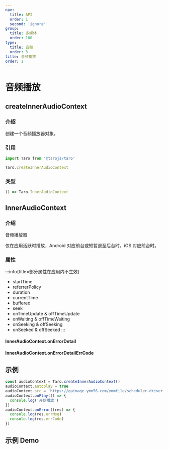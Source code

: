 ```yaml
---
nav:
  title: API
  order: 1
  second: 'ignore'
group:
  title: 多媒体
  order: 100
type:
  title: 音频
  order: 3
title: 音频播放
order: 1
---
```


# 音频播放

<!-- :::info{title=说明} 
1. 
2. 
::: -->

## createInnerAudioContext

<Platform name="media" version="1.4.1"></Platform>

### 介绍

创建一个音频播放器对象。

### 引用

```jsx | pure
import Taro from '@tarojs/taro'

Taro.createInnerAudioContext
```

### 类型

```jsx | pure
() => Taro.InnerAudioContext
```

## InnerAudioContext

### 介绍

音频播放器

仅在应用活跃时播放，Android 对应前台或短暂退至后台时，iOS 对应前台时。

### 属性

:::info{title=部分属性在应用内不生效}
- startTime
- referrerPolicy
- duration
- currentTime
- buffered
- seek
- onTimeUpdate & offTimeUpdate
- onWaiting & offTimeWaiting
- onSeeking & offSeeking
- onSeeked & offSeeked
:::

<API id='Media_TaroInnerAudioContext' hideDefault='true'></API>

#### InnerAudioContext.onErrorDetail

<API id='Media_TaroInnerAudioContextOnErrorDetail' hideDefault='true'></API>

#### InnerAudioContext.onErrorDetailErrCode

<API id='Media_TaroInnerAudioContextOnErrorDetailErrCode' hideDefault='true'></API>

## 示例

```jsx | pure
const audioContext = Taro.createInnerAudioContext()
audioContext.autoplay = true
audioContext.src = 'https://qaimage.ymm56.com/ymmfile/scheduler-driver-voice/20210323/52489de3-746c-4d2b-bd6c-cbd7ddedd94d.mp3'
audioContext.onPlay(() => {
  console.log('开始播放')
})
audioContext.onError((res) => {
  console.log(res.errMsg)
  console.log(res.errCode)
})
```

## 示例 Demo

<code src='@examples/components/tiga/media/audioPlayerBlock.tsx'></code>

